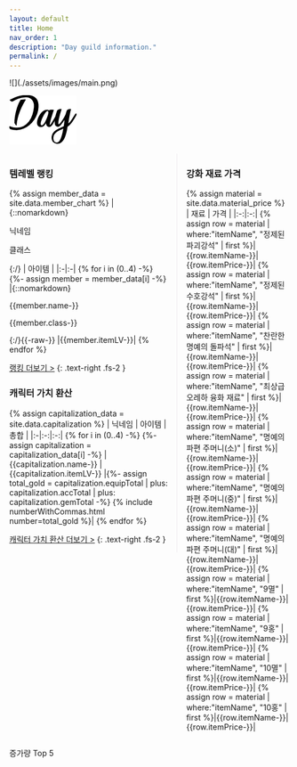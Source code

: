 ```yaml
---
layout: default
title: Home
nav_order: 1
description: "Day guild information."
permalink: /
---
```


<div class="indexWrapper" markdown="1">
![](./assets/images/main.png)


![](./assets/images/Day_logo.png)
</div>

<div markdown="1" style="overflow: auto;">
<div markdown="1" style="box-sizing: border-box; width: 60%; float: left; padding-right: 1rem; border-right: 1px solid #eeebee">

### 템레벨 랭킹
{% assign member_data = site.data.member_chart %}
| {::nomarkdown}<p>닉네임</p><p>클래스</p>{:/} | 아이템 |
|:-|:-|
{% for i in (0..4) -%}
{%- assign member = member_data[i] -%}
|{::nomarkdown}<p>{{member.name-}}</p><p>{{member.class-}}</p>{:/}{{-raw-}}
|{{member.itemLV-}}|
{% endfor %}

<a href="https://remiing.github.io/lostarkday/docs/ranking/" class="more">랭킹 더보기 ></a>
{: .text-right .fs-2 }

### 캐릭터 가치 환산
{% assign capitalization_data = site.data.capitalization %}
| 닉네임 | 아이템 | 총합 |
|:-|:-:|:-:|
{% for i in (0..4) -%}
{%- assign capitalization = capitalization_data[i] -%}
|{{capitalization.name-}}
|{{capitalization.itemLV-}}
|{%- assign total_gold = capitalization.equipTotal | plus: capitalization.accTotal | plus: capitalization.gemTotal -%}
{% include numberWithCommas.html number=total_gold %}|
{% endfor %}

<a href="https://remiing.github.io/lostarkday/docs/capitalization/" class="more">캐릭터 가치 환산 더보기 ></a>
{: .text-right .fs-2 }

</div>


<div markdown="1" style="box-sizing: border-box; width: 40%; float: right; padding-left: 1rem;">

### 강화 재료 가격
{% assign material = site.data.material_price %}
| 재료 | 가격 |
|:-:|:-:|
{% assign row = material | where:"itemName", "정제된 파괴강석" | first %}|{{row.itemName-}}|{{row.itemPrice-}}|
{% assign row = material | where:"itemName", "정제된 수호강석" | first %}|{{row.itemName-}}|{{row.itemPrice-}}|
{% assign row = material | where:"itemName", "찬란한 명예의 돌파석" | first %}|{{row.itemName-}}|{{row.itemPrice-}}|
{% assign row = material | where:"itemName", "최상급 오레하 융화 재료" | first %}|{{row.itemName-}}|{{row.itemPrice-}}|
{% assign row = material | where:"itemName", "명예의 파편 주머니(소)" | first %}|{{row.itemName-}}|{{row.itemPrice-}}|
{% assign row = material | where:"itemName", "명예의 파편 주머니(중)" | first %}|{{row.itemName-}}|{{row.itemPrice-}}|
{% assign row = material | where:"itemName", "명예의 파편 주머니(대)" | first %}|{{row.itemName-}}|{{row.itemPrice-}}|
{% assign row = material | where:"itemName", "9멸" | first %}|{{row.itemName-}}|{{row.itemPrice-}}|
{% assign row = material | where:"itemName", "9홍" | first %}|{{row.itemName-}}|{{row.itemPrice-}}|
{% assign row = material | where:"itemName", "10멸" | first %}|{{row.itemName-}}|{{row.itemPrice-}}|
{% assign row = material | where:"itemName", "10홍" | first %}|{{row.itemName-}}|{{row.itemPrice-}}|

</div>


</div>


증가량 Top 5

